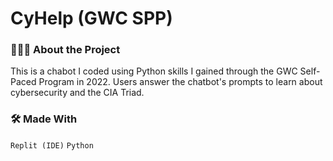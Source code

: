 # CyHelp (GWC SPP)

### 👩🏽‍💻 About the Project
This is a chabot I coded using Python skills I gained through the GWC Self-Paced Program in 2022. Users answer the chatbot's prompts to learn about cybersecurity and the CIA Triad.

### 🛠 Made With
`Replit (IDE)` `Python`

